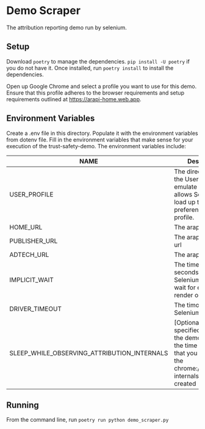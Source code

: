 # Demo Scraper
The attribution reporting demo run by selenium.

## Setup
Download `poetry` to manage the dependencies. `pip install -U poetry` if you do not have it. Once installed, run `poetry install` to install the dependencies.

Open up Google Chrome and select a profile you want to use for this demo. Ensure that this profile adheres to the browser requirements and setup requirements outlined at https://arapi-home.web.app.

## Environment Variables
Create a .env file in this directory. Populate it with the environment variables from dotenv file. Fill in the environment variables that make sense for your execution of the trust-safety-demo. The environment variables include:

|NAME|Description|
|---|---|
|USER_PROFILE|The directory where the User Profile to emulate lives. This allows Selenium to load up the browser preferences from the profile.|
|HOME_URL|The arapi-home url|
|PUBLISHER_URL|The arapi-publisher url|
|ADTECH_URL|The arapi-adtech url|
|IMPLICIT_WAIT|The time, in seconds, the Selenium driver will wait for elements to render on the DOM|
|DRIVER_TIMEOUT|The timout for the Selenium driver|
|SLEEP_WHILE_OBSERVING_ATTRIBUTION_INTERNALS|[Optional] If specified, will sleep the demo scraper for the time specified so that you can look at the chrome://attribution-internals the demo created|

## Running
From the command line, run `poetry run python demo_scraper.py`
